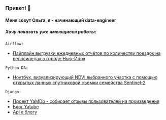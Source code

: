 ### Привет! 👋
####  Меня зовут Ольга, я - начинающий data-engineer

##### Хочу показать уже имеющиеся работы:



`Airflow:`

-  [Пайплайн выгрузки ежедневных отчётов по количеству поездок на велосипедах в городе Нью-Йорк](https://github.com/juko27/NY_cycling_airflow) 


`Python DA:`

- [Ноутбук, визуализирующий NDVI выбранного участка с помощью открытых данных спутниковой съемки семейства Sentinel-2](https://github.com/juko27/sentinel_test) 


`Django:` 

-  [Проект YaMDb - собирает отзывы пользователей на произведения](https://github.com/juko27/yamdb_final)
- [Блог Yatube](https://github.com/juko27/hw05_final) 
- [Api к блогу](https://github.com/juko27/api_final_yatube) 






<!--
**juko27/juko27** is a ✨ _special_ ✨ repository because its `README.md` (this file) appears on your GitHub profile.

Here are some ideas to get you started:

- 🔭 I’m currently working on ...
- 🌱 I’m currently learning ...
- 👯 I’m looking to collaborate on ...
- 🤔 I’m looking for help with ...
- 💬 Ask me about ...
- 📫 How to reach me: ...
- 😄 Pronouns: ...
- ⚡ Fun fact: ...
-->
